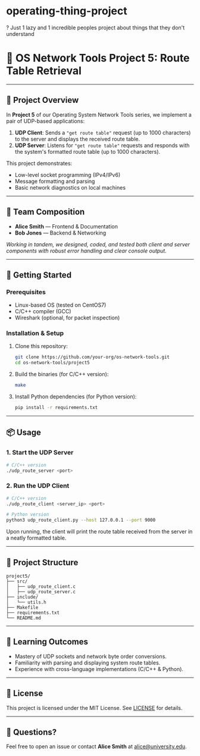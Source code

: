 # operating-thing-project
? Just 1 lazy and 1 incredible peoples project about things that they don't understand
# 🚀 OS Network Tools Project 5: Route Table Retrieval

&#x20;

---

## 📝 Project Overview

In **Project 5** of our Operating System Network Tools series, we implement a pair of UDP-based applications:

1. **UDP Client**: Sends a `"get route table"` request (up to 1000 characters) to the server and displays the received route table.
2. **UDP Server**: Listens for `"get route table"` requests and responds with the system's formatted route table (up to 1000 characters).

This project demonstrates:

* Low-level socket programming (IPv4/IPv6)
* Message formatting and parsing
* Basic network diagnostics on local machines

---

## 👥 Team Composition

* **Alice Smith** — Frontend & Documentation
* **Bob Jones** — Backend & Networking

*Working in tandem, we designed, coded, and tested both client and server components with robust error handling and clear console output.*

---

## 🚀 Getting Started

### Prerequisites

* Linux-based OS (tested on  CentOS7)
* C/C++ compiler (GCC)
* Wireshark (optional, for packet inspection)

### Installation & Setup

1. Clone this repository:

   ```bash
   git clone https://github.com/your-org/os-network-tools.git
   cd os-network-tools/project5
   ```

2. Build the binaries (for C/C++ version):

   ```bash
   make
   ```

3. Install Python dependencies (for Python version):

   ```bash
   pip install -r requirements.txt
   ```

---

## 📦 Usage

### 1. Start the UDP Server

```bash
# C/C++ version
./udp_route_server <port>
```

### 2. Run the UDP Client

```bash
# C/C++ version
./udp_route_client <server_ip> <port>

# Python version
python3 udp_route_client.py --host 127.0.0.1 --port 9000
```

Upon running, the client will print the route table received from the server in a neatly formatted table.

---

## 📂 Project Structure

```
project5/
├── src/
│   ├── udp_route_client.c
│   ├── udp_route_server.c
├── include/
│   └── utils.h
├── Makefile
├── requirements.txt
└── README.md
```

---

## 🎯 Learning Outcomes

* Mastery of UDP sockets and network byte order conversions.
* Familiarity with parsing and displaying system route tables.
* Experience with cross-language implementations (C/C++ & Python).

---

## 📄 License

This project is licensed under the MIT License. See [LICENSE](../LICENSE) for details.

---

## 💬 Questions?

Feel free to open an issue or contact **Alice Smith** at [alice@university.edu](mailto:alice@university.edu).
